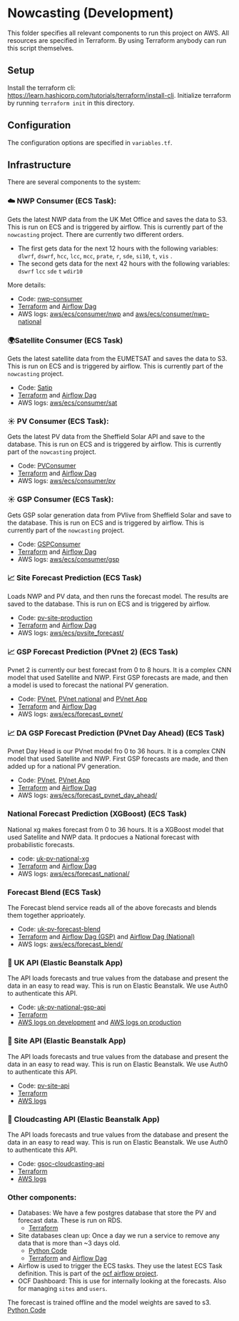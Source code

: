 # Nowcasting (Development)

This folder specifies all relevant components to run this project on AWS.
All resources are specified in Terraform. By using Terraform anybody can run this script themselves.

## Setup

Install the terraform cli: https://learn.hashicorp.com/tutorials/terraform/install-cli. 
Initialize terraform by running `terraform init` in this directory.

## Configuration

The configuration options are specified in `variables.tf`.


## Infrastructure

There are several components to the system:

### ☁️ NWP Consumer (ECS Task):
Gets the latest NWP data from the UK Met Office and saves the data to S3. This is run on ECS and is triggered by airflow. This is currently part of the `nowcasting` project. There are currently two different orders. 
- The first gets data for the next 12 hours with the following variables: `dlwrf`, `dswrf`, `hcc`, `lcc`, `mcc`, `prate`, `r`, `sde`, `si10`, `t`, `vis` .
- The second gets data for the next 42 hours with the following variables:  `dswrf` `lcc` `sde` `t` `wdir10`

More details:
   - Code: [nwp-consumer](https://github.com/openclimatefix/nwp-consumer)
   - [Terraform](https://github.com/openclimatefix/ocf-infrastructure/tree/main/terraform/modules/services/nwp) 
and [Airflow Dag](https://github.com/openclimatefix/ocf-infrastructure/blob/main/terraform/modules/services/airflow/dags/uk/nwp-dag.py)
   - AWS logs: [aws/ecs/consumer/nwp](https://eu-west-1.console.aws.amazon.com/cloudwatch/home?region=eu-west-1#logsV2:log-groups/log-group/$252Faws$252Fecs$252Fconsumer$252Fnwp$252F) 
and [aws/ecs/consumer/nwp-national](https://eu-west-1.console.aws.amazon.com/cloudwatch/home?region=eu-west-1#logsV2:log-groups/log-group/$252Faws$252Fecs$252Fconsumer$252Fnwp-national$252F) 

### 🌍Satellite Consumer (ECS Task)
Gets the latest satellite data from the EUMETSAT and saves the data to S3. This is run on ECS and is triggered by airflow. This is currently part of the `nowcasting` project.
   - Code: [Satip](https://github.com/openclimatefix/Satip)
   - [Terraform](https://github.com/openclimatefix/ocf-infrastructure/tree/main/terraform/modules/services/sat) 
  and [Airflow Dag](https://github.com/openclimatefix/ocf-infrastructure/blob/main/terraform/modules/services/airflow/dags/uk/satellite-dag.py)
  - AWS logs: [aws/ecs/consumer/sat](https://eu-west-1.console.aws.amazon.com/cloudwatch/home?region=eu-west-1#logsV2:log-groups/log-group/$252Faws$252Fecs$252Fconsumer$252Fsat$252F) 

### ☀️ PV Consumer (ECS Task):
Gets the latest PV data from the Sheffield Solar API and save to the database. This is run on ECS and is triggered by airflow. This is currently part of the `nowcasting` project. 
   - Code: [PVConsumer](https://github.com/openclimatefix/PVConsumer)
   - [Terraform](https://github.com/openclimatefix/ocf-infrastructure/tree/main/terraform/modules/services/pv)
and [Airflow Dag](https://github.com/openclimatefix/ocf-infrastructure/blob/main/terraform/modules/services/airflow/dags/uk/pv-dag.py)
   - AWS logs: [aws/ecs/consumer/pv](https://eu-west-1.console.aws.amazon.com/cloudwatch/home?region=eu-west-1#logsV2:log-groups/log-group/$252Faws$252Fecs$252Fconsumer$252Fpv$252F) 

### ☀️ GSP Consumer (ECS Task):
Gets GSP solar generation data from PVlive from Sheffield Solar and save to the database. This is run on ECS and is triggered by airflow. This is currently part of the `nowcasting` project. 
   - Code: [GSPConsumer](https://github.com/openclimatefix/GSPConsumer)
   - [Terraform](https://github.com/openclimatefix/ocf-infrastructure/tree/main/terraform/modules/services/gsp)
and [Airflow Dag](https://github.com/openclimatefix/ocf-infrastructure/blob/main/terraform/modules/services/airflow/dags/uk/gsp-dag.py)
   - AWS logs: [aws/ecs/consumer/gsp](https://eu-west-1.console.aws.amazon.com/cloudwatch/home?region=eu-west-1#logsV2:log-groups/log-group/$252Faws$252Fecs$252Fconsumer$252Fgsp$252F) 


### 📈 Site Forecast Prediction (ECS Task)
Loads NWP and PV data, and then runs the forecast model. The results are saved to the database. This is run on ECS and is triggered by airflow.
   - Code: [pv-site-production](https://github.com/openclimatefix/pv-site-production)
   - [Terraform](https://github.com/openclimatefix/ocf-infrastructure/tree/main/terraform/modules/services/forecast_generic) 
and [Airflow Dag](https://github.com/openclimatefix/ocf-infrastructure/blob/main/terraform/modules/services/airflow/dags/uk/forecast-site-dag.py)
   - AWS logs: [aws/ecs/pvsite_forecast/](https://eu-west-1.console.aws.amazon.com/cloudwatch/home?region=eu-west-1#logsV2:log-groups/log-group/$252Faws$252Fecs$252Fpvsite_forecast$252F)

### 📈 GSP Forecast Prediction (PVnet 2) (ECS Task)
Pvnet 2 is currently our best forecast from 0 to 8 hours. It is a complex CNN model that used Satellite and NWP. First GSP forecasts are made, and then a model is used to forecast the national PV generation.
   - Code: [PVnet](https://github.com/openclimatefix/Pvnet), [PVnet national](https://github.com/openclimatefix/Pvnet-summation) and [PVnet App](https://github.com/openclimatefix/Pvnet_app)
   - [Terraform](https://github.com/openclimatefix/ocf-infrastructure/tree/main/terraform/modules/services/forecast_generic) 
and [Airflow Dag](https://github.com/openclimatefix/ocf-infrastructure/blob/main/terraform/modules/services/airflow/dags/uk/forecastg-gsp-dag.py)
   - AWS logs: [aws/ecs/forecast_pvnet/](https://eu-west-1.console.aws.amazon.com/cloudwatch/home?region=eu-west-1#logsV2:log-groups/log-group/$252Faws$252Fecs$252Fforecast_pvnet$252F)

### 📈 DA GSP Forecast Prediction (PVnet Day Ahead) (ECS Task)
Pvnet Day Head is our PVnet model fro 0 to 36 hours. It is a complex CNN model that used Satellite and NWP. First GSP forecasts are made, and then added up for a national PV generation.
   - Code: [PVnet](https://github.com/openclimatefix/Pvnet), [PVnet App](https://github.com/openclimatefix/Pvnet_app)
   - [Terraform](https://github.com/openclimatefix/ocf-infrastructure/tree/main/terraform/modules/services/forecast_generic)
and [Airflow Dag](https://github.com/openclimatefix/ocf-infrastructure/blob/main/terraform/modules/services/airflow/dags/uk/forecastg-gsp-dag.py)
   - AWS logs: [aws/ecs/forecast_pvnet_day_ahead/](https://eu-west-1.console.aws.amazon.com/cloudwatch/home?region=eu-west-1#logsV2:log-groups/log-group/$252Faws$252Fecs$252Fforecast_pvnet_day_ahead$252F)

### National Forecast Prediction (XGBoost) (ECS Task)
National xg makes forecast from 0 to 36 hours. It is a XGBoost model that used Satellite and NWP data. It prdocues a National forecast with probabilistic forecasts.

   - code: [uk-pv-national-xg](https://github.com/openclimatefix/uk-pv-national-xg)
   - [Terraform](https://github.com/openclimatefix/ocf-infrastructure/tree/main/terraform/modules/services/forecast_generic) 
and [Airflow Dag](https://github.com/openclimatefix/ocf-infrastructure/blob/main/terraform/modules/services/airflow/dags/uk/forecastg-national-dag.py)
   - AWS logs: [aws/ecs/forecast_national/](https://eu-west-1.console.aws.amazon.com/cloudwatch/home?region=eu-west-1#logsV2:log-groups/log-group/$252Faws$252Fecs$252Fforecast_national$252F)

### Forecast Blend (ECS Task)
The Forecast blend service reads all of the above forecasts and blends them together apprioately.

   - Code: [uk-pv-forecast-blend](https://github.com/openclimatefix/uk-pv-forecast-blend)
   - [Terraform](https://github.com/openclimatefix/ocf-infrastructure/tree/main/terraform/modules/services/forecast_blend) 
and [Airflow Dag (GSP)](https://github.com/openclimatefix/ocf-infrastructure/blob/main/terraform/modules/services/airflow/dags/uk/forecastg-gsp-dag.py) and [Airflow Dag (National)](https://github.com/openclimatefix/ocf-infrastructure/blob/main/terraform/modules/services/airflow/dags/uk/forecastg-national-dag.py)
   - AWS logs: [aws/ecs/forecast_blend/](https://eu-west-1.console.aws.amazon.com/cloudwatch/home?region=eu-west-1#logsV2:log-groups/log-group/$252Faws$252Fecs$252Fforecast_blend$252F)

### 🚀 UK API (Elastic Beanstalk App)
The API loads forecasts and true values from the database and present the data in an easy to read way. This is run on Elastic Beanstalk. We use Auth0 to authenticate this API.
   - Code: [uk-pv-national-gsp-api](https://github.com/openclimatefix/uk-pv-national-gsp-api)
   - [Terraform](https://github.com/openclimatefix/ocf-infrastructure/tree/main/terraform/modules/services/api) 
   - [AWS logs on development](https://eu-west-1.console.aws.amazon.com/cloudwatch/home?region=eu-west-1#logsV2:log-groups/log-group/$252Faws$252Felasticbeanstalk$252Fnowcasting-api-development$252Fvar$252Flog$252Feb-docker$252Fcontainers$252Feb-current-app$252Fstdouterr.log)
 and [AWS logs on production](https://eu-west-1.console.aws.amazon.com/cloudwatch/home?region=eu-west-1#logsV2:log-groups/log-group/$252Faws$252Felasticbeanstalk$252Fuk-development-nowcasting-api$252Fvar$252Flog$252Feb-docker$252Fcontainers$252Feb-current-app$252Fstdouterr.log)

### 🚀 Site API (Elastic Beanstalk App)
The API loads forecasts and true values from the database and present the data in an easy to read way. This is run on Elastic Beanstalk. We use Auth0 to authenticate this API.
   - Code: [pv-site-api](https://github.com/openclimatefix/pv-site-api)
   - [Terraform](https://github.com/openclimatefix/ocf-infrastructure/tree/main/terraform/modules/services/api_site) 
   - [AWS logs](https://eu-west-1.console.aws.amazon.com/cloudwatch/home?region=eu-west-1#logsV2:log-groups/log-group/$252Faws$252Felasticbeanstalk$252Fuk-development-sites-api$252Fvar$252Flog$252Feb-docker$252Fcontainers$252Feb-current-app$252Fstdouterr.log)

### 🚀 Cloudcasting API (Elastic Beanstalk App)
The API loads forecasts and true values from the database and present the data in an easy to read way. This is run on Elastic Beanstalk. We use Auth0 to authenticate this API.
   - Code: [gsoc-cloudcasting-api](https://github.com/openclimatefix/gsoc-cloudcasting-api)
   - [Terraform](https://github.com/openclimatefix/ocf-infrastructure/tree/main/terraform/modules/services/cloudcasting-api) 
   - [AWS logs](https://eu-west-1.console.aws.amazon.com/cloudwatch/home?region=eu-west-1#logsV2:log-groups/log-group/$252Faws$252Felasticbeanstalk$252Fuk-development-cloudcasting-api$252Fvar$252Flog$252Feb-docker$252Fcontainers$252Feb-current-app$252Fstdouterr.log)

### Other components:
- Databases: We have a few postgres database that store the PV and forecast data. These is run on RDS.
   - [Terraform](https://github.com/openclimatefix/ocf-infrastructure/tree/main/terraform/modules/storage/postgres) 
- Site databases clean up: Once a day we run a service to remove any data that is more than ~3 days old. 
   - [Python Code](https://github.com/openclimatefix/pv-site-production/tree/main/database-cleanup)
   - [Terraform](https://github.com/openclimatefix/ocf-infrastructure/tree/main/terraform/modules/services/database_clean_up) 
 and [Airflow Dag](https://github.com/openclimatefix/ocf-infrastructure/blob/main/terraform/modules/services/airflow/dags/uk/forecast-site-dag.py#L49)
- Airflow is used to trigger the ECS tasks. They use the latest ECS Task definition. This is part of the [ocf airflow project](https://github.com/openclimatefix/ocf-infrastructure/tree/main/terraform/airflow). 
- OCF Dashboard: This is use for internally looking at the forecasts. Also for managing `sites` and `users`. 


The forecast is trained offline and the model weights are saved to s3. [Python Code](https://github.com/openclimatefix/pv-site-prediction)

